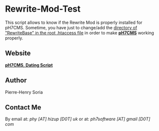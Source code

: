 # Rewrite-Mod-Test

This script allows to know if the Rewrite Mod is properly installed for pH7CMS. Sometime, you have just to change/add the [directory of "RewriteBase" in the root .htaccess file](https://github.com/pH7Software/pH7-Social-Dating-CMS/blob/master/.htaccess#L15-L19) in order to make **[pH7CMS](https://github.com/pH7Software/pH7-Social-Dating-CMS)** working properly.


## Website

**[pH7CMS, Dating Script](http://ph7cms.com)**


## Author

Pierre-Henry Soria


## Contact Me

By email at: *phy [AT] hizup [D0T] uk* or at: *ph7software [AT] gmail [D0T] com*

